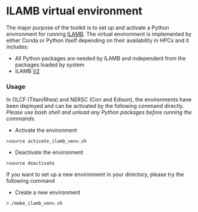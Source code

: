 # ILAMB virtual environment

The major purpose of the toolkit is to set up and activate a Python environment for running [ILAMB](https://www.ilamb.org/).  The virtual environment is implemented by either Conda or Python itself depending on their availability in HPCs and it includes:

- All Python packages are needed by ILAMB and independent from the packages loaded by system
- ILAMB [V2](https://bitbucket.org/ncollier/ilamb)

### Usage

In OLCF (Titan/Rhea) and NERSC (Cori and Edison), the environments have been deployed and can be activated by
the following command directly. *Please use bash shell and unload any Python packages before running the commands.*
 
- Activate the environment
```
>source activate_ilamb_venv.sh
```
-  Deactivate the environment
```
>source deactivate
```

If you want to set up a new environment in your directory,  please try the following command
- Create a new environment
```
>./make_ilamb_venv.sh
```
